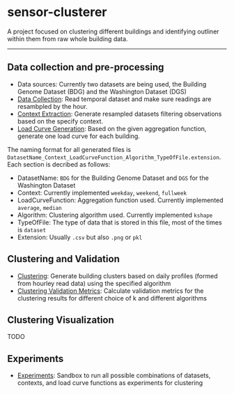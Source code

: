 # sensor-clusterer

A project focused on clustering different buildings and identifying outliner within them from raw whole building data.

---
## Data collection and pre-processing
- Data sources: Currently two datasets are being used, the Building Genome Dataset (BDG) and the Washington Dataset (DGS)
- [Data Collection](Preprocessing/preprocessing.ipynb): Read temporal dataset and make sure readings are resambpled by the hour.
- [Context Extraction](Preprocessing/context_extraction.ipynb): Generate resampled datasets filtering observations based on the specify context.
- [Load Curve Generation](Preprocessing/load_cuve_generation.ipynb): Based on the given aggregation function, generate one load curve for each building.

The naming format for all generated files is `DatasetName_Context_LoadCurveFunction_Algorithm_TypeOfFile.extension`. Each section is decribed as follows:
- DatasetName: `BDG` for the Building Genome Dataset and `DGS` for the Washington Dataset
- Context: Currently implemented `weekday`, `weekend`, `fullweek`
- LoadCurveFunction: Aggregation function used. Currently implemented `average`, `median`
- Algorithm: Clustering algorithm used. Currently implemented `kshape`
- TypeOfFile: The type of data that is stored in this file, most of the times is `dataset`
- Extension: Usually `.csv` but also `.png` or `pkl`

## Clustering and Validation
- [Clustering](ClusteringAnalysis/ExperimentUtils.ipynb): Generate building clusters based on daily profiles (formed from hourley read data) using the specified algorithm
- [Clustering Validation Metrics](ClusteringAnalysis/ClusteringValidationMetrics.ipynb): Calculate validation metrics for the clustering results for different choice of k and different algorithms

## Clustering Visualization 
TODO

## Experiments
- [Experiments](Experiments/ExperimentPlayground.ipynb): Sandbox to run all possible combinations of datasets, contexts, and load curve functions as experiments for clustering
<!-- ---
Currently, the interactive Cluster Heatmap Library (InCHlib) implementation on buildings' sensor data is running in the following server

```
ssh -i "sensor-cluster-er.pem" ec2-user@ec2-13-229-153-29.ap-southeast-1.compute.amazonaws.com
```

You can contact Matias for the keyfile. -->
